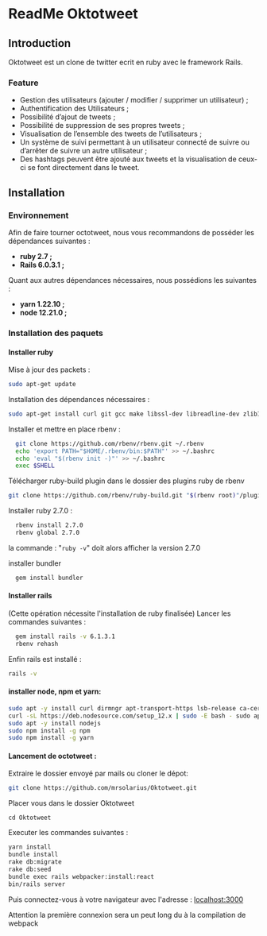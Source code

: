 # ReadMe Oktotweet
## Introduction
Oktotweet est un clone de twitter ecrit en ruby avec le framework Rails.
### Feature
- Gestion des utilisateurs (ajouter / modifier / supprimer un utilisateur) ;
- Authentification des Utilisateurs ;
- Possibilité d’ajout de tweets ;
- Possibilité de suppression de ses propres tweets ;
- Visualisation de l’ensemble des tweets de l’utilisateurs ;
- Un système de suivi permettant à un utilisateur connecté de suivre ou d’arrêter de suivre un
  autre utilisateur ;
- Des hashtags peuvent être ajouté aux tweets et la visualisation de ceux-ci se font
  directement dans le tweet.
  
## Installation
### Environnement
Afin de faire tourner octotweet, nous vous recommandons de posséder les dépendances suivantes :
- **ruby 2.7 ;**
- **Rails 6.0.3.1 ;**

Quant aux autres dépendances nécessaires, nous possédions les suivantes :
- **yarn 1.22.10 ;**
- **node 12.21.0 ;**

### Installation des paquets
#### Installer ruby
Mise à jour des packets :
```sh
sudo apt-get update
```

Installation des dépendances nécessaires :
```sh
sudo apt-get install curl git gcc make libssl-dev libreadline-dev zlib1g-dev libsqlite3-dev g++ libpq-dev
```


Installer et mettre en place rbenv :
```sh
  git clone https://github.com/rbenv/rbenv.git ~/.rbenv
  echo 'export PATH="$HOME/.rbenv/bin:$PATH"' >> ~/.bashrc
  echo 'eval "$(rbenv init -)"' >> ~/.bashrc
  exec $SHELL
```
Télécharger ruby-build plugin dans le dossier des plugins ruby de rbenv
```sh
git clone https://github.com/rbenv/ruby-build.git "$(rbenv root)"/plugins/ruby-build
```
Installer ruby 2.7.0 :
```sh
  rbenv install 2.7.0
  rbenv global 2.7.0
```

la commande : "`ruby -v`" doit alors afficher la version 2.7.0

installer bundler
```sh
  gem install bundler
```

#### Installer rails
(Cette opération nécessite l'installation de ruby finalisée)
Lancer les commandes suivantes :
```sh
  gem install rails -v 6.1.3.1
  rbenv rehash
```

Enfin rails est installé :
```sh
rails -v
```

#### installer node, npm et yarn:
```sh
sudo apt -y install curl dirmngr apt-transport-https lsb-release ca-certificates
curl -sL https://deb.nodesource.com/setup_12.x | sudo -E bash - sudo apt -y install 
sudo apt -y install nodejs
sudo npm install -g npm
sudo npm install -g yarn
```
#### Lancement de octotweet :
Extraire le dossier envoyé par mails ou cloner le dépot: 
```sh
git clone https://github.com/mrsolarius/Oktotweet.git
```

Placer vous dans le dossier Oktotweet
```shell
cd Oktotweet
```

Executer les commandes suivantes :
```sh
yarn install
bundle install
rake db:migrate
rake db:seed
bundle exec rails webpacker:install:react
bin/rails server
```
Puis connectez-vous à votre navigateur avec l'adresse :
[localhost:3000](http://localhost:3000)

Attention la première connexion sera un peut long du à la compilation de webpack
